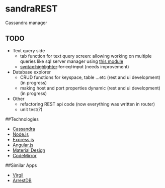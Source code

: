 # sandraREST
Cassandra manager

## TODO

* Text query side
  * tab function for text query screen: allowing working on multiple queries like sql server manager using [this module](https://material.angularjs.org/#/demo/material.components.tabs)
  * ~~[syntax highlighter](http://codemirror.net/mode/sql/index.html?mime=text/x-cassandra) for cql input~~ (needs improvement)
* Database explorer
  * CRUD functions for keyspace, table ...etc (rest and ui development) (in progress)
  * making host and port properties dynamic (rest and ui development) (in progress)
* Other
  * refactoring REST api code (now everything was written in router)
  * unit test(?)

##Technologies
* [Cassandra](https://cassandra.apache.org/)
* [Node.js](http://nodejs.org/)
* [Express.js](http://expressjs.com/)
* [Angular.js](https://angularjs.org/)
* [Material Design](https://material.angularjs.org/)
* [CodeMirror](http://codemirror.net/)


##Similar Apps
* [Virgil](https://github.com/hmsonline/virgil/wiki)
* [ArrestDB](https://github.com/alixaxel/ArrestDB)

